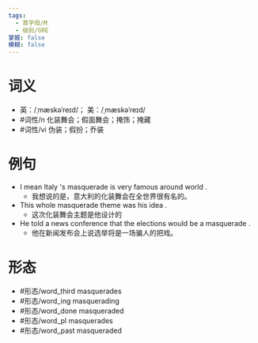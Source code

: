 ```yaml
---
tags:
  - 首字母/M
  - 级别/GRE
掌握: false
模糊: false
---
```

# 词义
- 英：/ˌmæskəˈreɪd/； 美：/ˌmæskəˈreɪd/
- #词性/n  化装舞会；假面舞会；掩饰；掩藏
- #词性/vi  伪装；假扮；乔装
# 例句
- I mean Italy 's masquerade is very famous around world .
	- 我想说的是，意大利的化装舞会在全世界很有名的。
- This whole masquerade theme was his idea .
	- 这次化装舞会主题是他设计的
- He told a news conference that the elections would be a masquerade .
	- 他在新闻发布会上说选举将是一场骗人的把戏。
# 形态
- #形态/word_third masquerades
- #形态/word_ing masquerading
- #形态/word_done masqueraded
- #形态/word_pl masquerades
- #形态/word_past masqueraded

